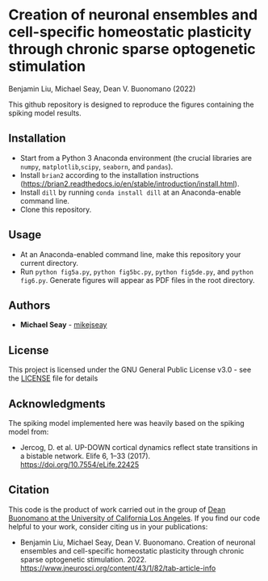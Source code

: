 # Creation of neuronal ensembles and cell-specific homeostatic plasticity through chronic sparse optogenetic stimulation

Benjamin Liu, Michael Seay, Dean V. Buonomano (2022)

This github repository is designed to reproduce the figures containing the spiking model results.

## Installation

- Start from a Python 3 Anaconda environment (the crucial libraries are `numpy`, `matplotlib`,`scipy`, `seaborn`, and `pandas`).
- Install `brian2` according to the installation instructions (https://brian2.readthedocs.io/en/stable/introduction/install.html).
- Install `dill` by running `conda install dill` at an Anaconda-enable command line.
- Clone this repository.

## Usage

- At an Anaconda-enabled command line, make this repository your current directory.
- Run `python fig5a.py`, `python fig5bc.py`, `python fig5de.py`, and `python fig6.py`. Generate figures will appear as PDF files in the root directory. 

## Authors

* **Michael Seay** - [mikejseay](https://github.com/mikejseay)

## License

This project is licensed under the GNU General Public License v3.0 - see the [LICENSE](LICENSE) file for details

## Acknowledgments

The spiking model implemented here was heavily based on  the spiking model from:

* Jercog, D. et al. UP-DOWN cortical dynamics reflect state transitions in a bistable network. Elife 6, 1–33 (2017). https://doi.org/10.7554/eLife.22425 

## Citation

This code is the product of work carried out in the group of [Dean Buonomano at the University of California Los Angeles](http://www.buonomanolab.com/). If you find our code helpful to your work, consider citing us in your publications:

* Benjamin Liu, Michael Seay, Dean V. Buonomano. Creation of neuronal ensembles and cell-specific homeostatic plasticity through chronic sparse optogenetic stimulation. 2022.
https://www.jneurosci.org/content/43/1/82/tab-article-info
